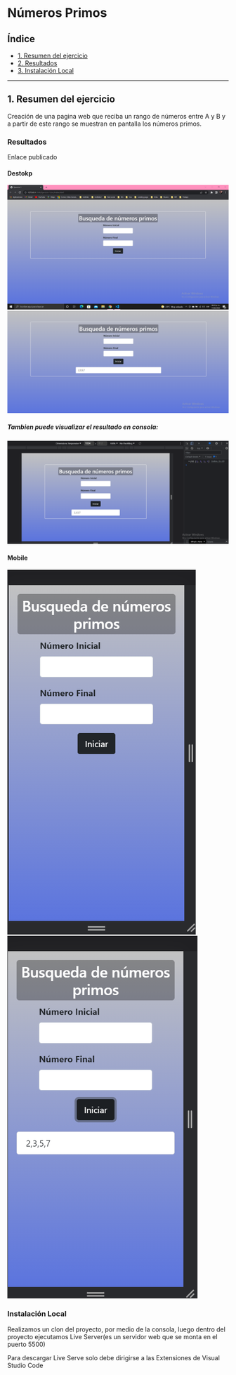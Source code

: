 # Números Primos

## Índice

- [1. Resumen del ejercicio](#1-Resumen-del-ejercicio)
- [2. Resultados](#2-Resultados)
- [3. Instalación Local](#3-Instalacion)

---

## 1. Resumen del ejercicio

Creación de una pagina web que reciba un rango de números entre A y B y a partir de este rango se muestran en pantalla los números primos.

### Resultados

Enlace publicado

#### Destokp

![Screenshot](./imagenesReadme/1.png)
![Screenshot](./imagenesReadme/2.png)

##### Tambien puede visualizar el resultado en consola:

![Screenshot](./imagenesReadme/3.png)

#### Mobile

![Screenshot](./imagenesReadme/4.png)
![Screenshot](./imagenesReadme/5.png)

### Instalación Local

Realizamos un clon del proyecto, por medio de la consola, luego dentro del proyecto ejecutamos Live Server(es un servidor web que se monta en el puerto 5500)

Para descargar Live Serve solo debe dirigirse a las Extensiones de Visual Studio Code
